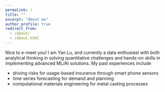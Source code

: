 ```yaml
---
permalink: /
title: ""
excerpt: "About me"
author_profile: true
redirect_from: 
  - /about/
  - /about.html
---
```


Nice to e-meet you! I am Yan Lu, and currently a data enthusiast with both analytical thinking in solving quantitative challenges and hands-on skills in implementing advanced ML/AI solutions. My past experiences include
- driving risks for usage-based insurance through smart phone sensors
- time series forecasting for demand and planning
- computational materials engineering for metal casting processes
